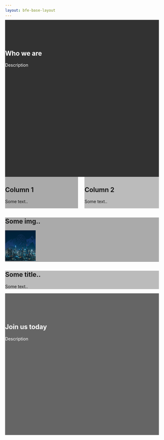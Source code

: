 ```yaml
---
layout: bfe-base-layout
---
```

 
<div style="background-image:url('assets/img/idea.jpg'); color:white;   background-size: auto;  background-position: 100% 100%;z-index:0; position: relative; margin-top: -8px;"  id="who-we-are"> 

<div style="position: absolute;width: 100%;height: 100%;left: 0;background-color: black;z-index: -1;opacity: 0.8;"> </div>
<br>
<br>
<br>
<br>

<h2> Who we are </h2>
<div markdown="1">
Description
<br>
<br>
<br>
<br>
<br>
<br>
<br>
<br>
<br>
<br>
<br>
<br>
<br>
<br>
<br>
<br>
<br>
<br>
<br>
<br>
<br>
<br>

</div>
</div>



<div class="columns" >
  <div class="column" style="background-color:#aaa;">
    <h2>Column 1</h2>
    <p>Some text..</p>
  </div>
  <div class="column" style="background-color:#bbb;">
    <h2>Column 2</h2>
    <p>Some text..</p>
  </div>
</div>

<div class="columns_img" >
  <div class="column_img left" style="background-color:#aaa;">
    <h2>Some img..</h2> 
    <img src="assets/img/background.jpg" style="
    width: 100px;
    height: 100px;">
  </div>
  <div class="column_img right" style="background-color:#bbb;">
    <h2>Some title..</h2>
    <p>Some text..</p>
  </div>
</div>
   
<div style="background-image:url('assets/img/smile-entrepreneur.jpg'); color:white;   background-size: auto;  background-position: 0% 95%;z-index:0; position: relative; margin-bottom: -100px;" class="force-white-link" > 

<div style="position: absolute;width: 100%;height: 100%;left: 0;background-color: black;z-index: -1;opacity: 0.6;"> </div>
<br>
<br>
<br>
<br>
<h2>Join us today</h2>

<div markdown="1">

Description
<br>
<br>
<br>
<br>
<br>
<br>
<br>
<br>
<br>
<br>
<br>
<br>
<br>
<br>
<br>
<br>
<br>
<br>
<br>
</div>
</div>

